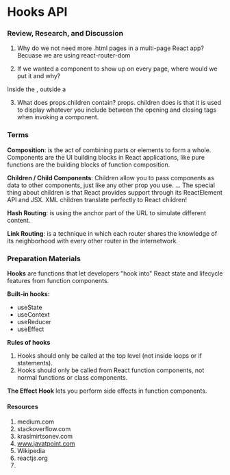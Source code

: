 # Hooks API

### Review, Research, and Discussion

1. Why do we not need more .html pages in a multi-page React app?
Becuase we are using react-router-dom

2. If we wanted a component to show up on every page, where would we put it and why?

Inside the <BrowserRouter />, outside a <Route />

3. What does props.children contain?
props. children does is that it is used to display whatever you include between the opening and closing tags when invoking a component. 

### Terms

**Composition**: is the act of combining parts or elements to form a whole. Components are the UI building blocks in React applications, like pure functions are the building blocks of function composition.

**Children / Child Components**: Children allow you to pass components as data to other components, just like any other prop you use. ... The special thing about children is that React provides support through its ReactElement API and JSX. XML children translate perfectly to React children!

**Hash Routing**: is using the anchor part of the URL to simulate different content.

**Link Routing**: is a technique in which each router shares the knowledge of its neighborhood with every other router in the internetwork.


### Preparation Materials

**Hooks** are functions that let developers "hook into" React state and lifecycle features from function components.

**Built-in hooks:**
* useState
* useContext
* useReducer
* useEffect

**Rules of hooks**
1. Hooks should only be called at the top level (not inside loops or if statements).
2. Hooks should only be called from React function components, not normal functions or class components.

**The Effect Hook** lets you perform side effects in function components.

#### Resources
1. medium.com
2. stackoverflow.com
3. krasimirtsonev.com
4. www.javatpoint.com
5. Wikipedia
6. reactjs.org
7. 
